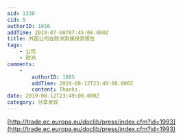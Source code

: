 ```yaml
---
aid: 1338
cid: 5
authorID: 1816
addTime: 2019-07-08T07:45:00.000Z
title: 外国公司在欧洲直接投资报告
tags:
    - 公司
    - 欧洲
comments:
    -
        authorID: 1885
        addTime: 2019-08-12T23:49:00.000Z
        content: Thanks.
date: 2019-08-12T23:49:00.000Z
category: 分享发现
---
```


[http://trade.ec.europa.eu/doclib/press/index.cfm?id=1993](http://trade.ec.europa.eu/doclib/press/index.cfm?id=1993)
